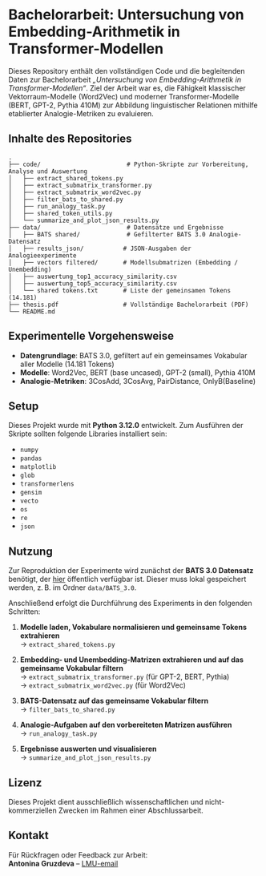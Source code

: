 # Bachelorarbeit: Untersuchung von Embedding-Arithmetik in Transformer-Modellen

Dieses Repository enthält den vollständigen Code und die begleitenden Daten zur Bachelorarbeit *„Untersuchung von Embedding-Arithmetik in Transformer-Modellen“*. Ziel der Arbeit war es, die Fähigkeit klassischer Vektorraum-Modelle (Word2Vec) und moderner Transformer-Modelle (BERT, GPT-2, Pythia 410M) zur Abbildung linguistischer Relationen mithilfe etablierter Analogie-Metriken zu evaluieren.

## Inhalte des Repositories

```
.
├── code/                        # Python-Skripte zur Vorbereitung, Analyse und Auswertung
│   ├── extract_shared_tokens.py
│   ├── extract_submatrix_transformer.py
│   ├── extract_submatrix_word2vec.py
│   ├── filter_bats_to_shared.py
│   ├── run_analogy_task.py
│   ├── shared_token_utils.py
│   └── summarize_and_plot_json_results.py
├── data/                        # Datensätze und Ergebnisse
│   ├── BATS shared/             # Gefilterter BATS 3.0 Analogie-Datensatz
│   ├── results_json/           # JSON-Ausgaben der Analogieexperimente
│   ├── vectors filtered/       # Modellsubmatrizen (Embedding / Unembedding)
│   ├── auswertung_top1_accuracy_similarity.csv
│   ├── auswertung_top5_accuracy_similarity.csv
│   └── shared tokens.txt       # Liste der gemeinsamen Tokens (14.181)
├── thesis.pdf                  # Vollständige Bachelorarbeit (PDF)
└── README.md                   
```

## Experimentelle Vorgehensweise

- **Datengrundlage**: BATS 3.0, gefiltert auf ein gemeinsames Vokabular aller Modelle (14.181 Tokens)
- **Modelle**: Word2Vec, BERT (base uncased), GPT-2 (small), Pythia 410M
- **Analogie-Metriken**: 3CosAdd, 3CosAvg, PairDistance, OnlyB(Baseline)

## Setup

Dieses Projekt wurde mit **Python 3.12.0** entwickelt. Zum Ausführen der Skripte sollten folgende Libraries installiert sein:

- `numpy`
- `pandas`
- `matplotlib`
- `glob`
- `transformerlens`
- `gensim`
- `vecto`
- `os`
- `re`
- `json`

## Nutzung

Zur Reproduktion der Experimente wird zunächst der **BATS 3.0 Datensatz** benötigt, der [hier](https://u.pcloud.link/publink/show?code=XZOn0J7Z8fzFMt7Tw1mGS6uI1SYfCfTyJQTV) öffentlich verfügbar ist. Dieser muss lokal gespeichert werden, z. B. im Ordner `data/BATS_3.0`.

Anschließend erfolgt die Durchführung des Experiments in den folgenden Schritten:

1. **Modelle laden, Vokabulare normalisieren und gemeinsame Tokens extrahieren**  
   → `extract_shared_tokens.py`

2. **Embedding- und Unembedding-Matrizen extrahieren und auf das gemeinsame Vokabular filtern**  
   → `extract_submatrix_transformer.py` (für GPT-2, BERT, Pythia)  
   → `extract_submatrix_word2vec.py` (für Word2Vec)

3. **BATS-Datensatz auf das gemeinsame Vokabular filtern**  
   → `filter_bats_to_shared.py`

4. **Analogie-Aufgaben auf den vorbereiteten Matrizen ausführen**  
   → `run_analogy_task.py`

5. **Ergebnisse auswerten und visualisieren**  
   → `summarize_and_plot_json_results.py`


## Lizenz

Dieses Projekt dient ausschließlich wissenschaftlichen und nicht-kommerziellen Zwecken im Rahmen einer Abschlussarbeit.

## Kontakt

Für Rückfragen oder Feedback zur Arbeit:  
**Antonina Gruzdeva** – [LMU-email](Antonina.Gruzdeva@campus.lmu.de)

